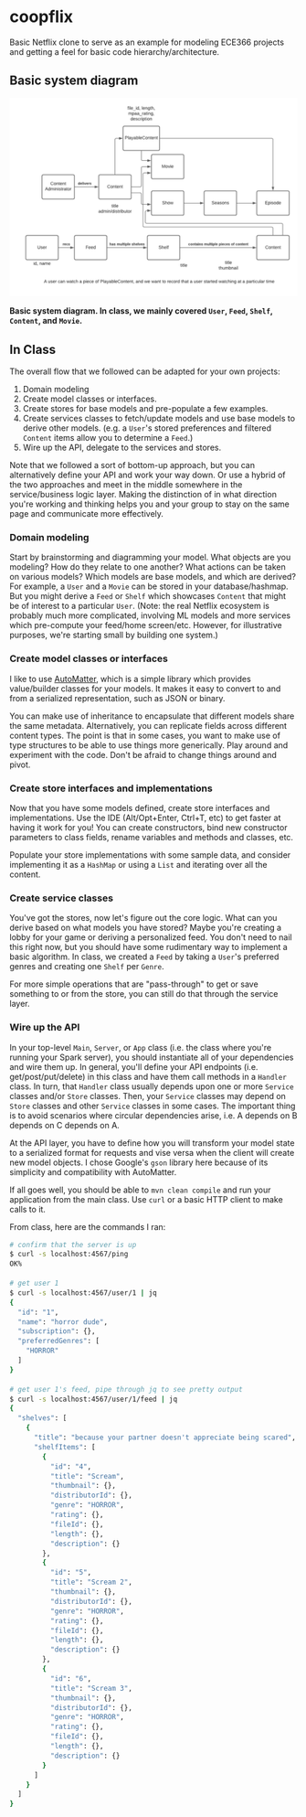 # coopflix

Basic Netflix clone to serve as an example for modeling ECE366 projects and getting a feel for basic code hierarchy/architecture.

## Basic system diagram

![Basic system diagram](./img/coopflix.png)

**Basic system diagram. In class, we mainly covered `User`, `Feed`, `Shelf`, `Content`, and `Movie`.**

## In Class

The overall flow that we followed can be adapted for your own projects:

1. Domain modeling
1. Create model classes or interfaces.
1. Create stores for base models and pre-populate a few examples.
1. Create services classes to fetch/update models and use base models to derive other models. (e.g. a `User`'s stored preferences and filtered `Content` items allow you to determine a `Feed`.)
1. Wire up the API, delegate to the services and stores.

Note that we followed a sort of bottom-up approach, but you can alternatively define your API and work your way down. Or use a hybrid of the two approaches and meet in the middle somewhere in the service/business logic layer. Making the distinction of in what direction you're working and thinking helps you and your group to stay on the same page and communicate more effectively.

### Domain modeling

Start by brainstorming and diagramming your model. What objects are you modeling? How do they relate to one another? What actions can be taken on various models? Which models are base models, and which are derived? For example, a `User` and a `Movie` can be stored in your database/hashmap. But you might derive a `Feed` or `Shelf` which showcases `Content` that might be of interest to a particular `User`. (Note: the real Netflix ecosystem is probably much more complicated, involving ML models and more services which pre-compute your feed/home screen/etc. However, for illustrative purposes, we're starting small by building one system.)

### Create model classes or interfaces

I like to use [AutoMatter](https://github.com/danielnorberg/auto-matter), which is a simple library which provides value/builder classes for your models. It makes it easy to convert to and from a serialized representation, such as JSON or binary.

You can make use of inheritance to encapsulate that different models share the same metadata. Alternatively, you can replicate fields across different content types. The point is that in some cases, you want to make use of type structures to be able to use things more generically. Play around and experiment with the code. Don't be afraid to change things around and pivot.

### Create store interfaces and implementations

Now that you have some models defined, create store interfaces and implementations. Use the IDE (Alt/Opt+Enter, Ctrl+T, etc) to get faster at having it work for you! You can create constructors, bind new constructor parameters to class fields, rename variables and methods and classes, etc.

Populate your store implementations with some sample data, and consider implementing it as a `HashMap` or using a `List` and iterating over all the content.

### Create service classes

You've got the stores, now let's figure out the core logic. What can you derive based on what models you have stored? Maybe you're creating a lobby for your game or deriving a personalized feed. You don't need to nail this right now, but you should have some rudimentary way to implement a basic algorithm. In class, we created a `Feed` by taking a `User`'s preferred genres and creating one `Shelf` per `Genre`.

For more simple operations that are "pass-through" to get or save something to or from the store, you can still do that through the service layer.

### Wire up the API

In your top-level `Main`, `Server`, or `App` class (i.e. the class where you're running your Spark server), you should instantiate all of your dependencies and wire them up. In general, you'll define your API endpoints (i.e. get/post/put/delete) in this class and have them call methods in a `Handler` class. In turn, that `Handler` class usually depends upon one or more `Service` classes and/or `Store` classes. Then, your `Service` classes may depend on `Store` classes and other `Service` classes in some cases. The important thing is to avoid scenarios where circular dependencies arise, i.e. A depends on B depends on C depends on A.

At the API layer, you have to define how you will transform your model state to a serialized format for requests and vise versa when the client will create new model objects. I chose Google's `gson` library here because of its simplicity and compatibility with AutoMatter.

If all goes well, you should be able to `mvn clean compile` and run your application from the main class. Use `curl` or a basic HTTP client to make calls to it.

From class, here are the commands I ran:

```bash
# confirm that the server is up
$ curl -s localhost:4567/ping
OK%

# get user 1
$ curl -s localhost:4567/user/1 | jq
{
  "id": "1",
  "name": "horror dude",
  "subscription": {},
  "preferredGenres": [
    "HORROR"
  ]
}

# get user 1's feed, pipe through jq to see pretty output
$ curl -s localhost:4567/user/1/feed | jq
{
  "shelves": [
    {
      "title": "because your partner doesn't appreciate being scared",
      "shelfItems": [
        {
          "id": "4",
          "title": "Scream",
          "thumbnail": {},
          "distributorId": {},
          "genre": "HORROR",
          "rating": {},
          "fileId": {},
          "length": {},
          "description": {}
        },
        {
          "id": "5",
          "title": "Scream 2",
          "thumbnail": {},
          "distributorId": {},
          "genre": "HORROR",
          "rating": {},
          "fileId": {},
          "length": {},
          "description": {}
        },
        {
          "id": "6",
          "title": "Scream 3",
          "thumbnail": {},
          "distributorId": {},
          "genre": "HORROR",
          "rating": {},
          "fileId": {},
          "length": {},
          "description": {}
        }
      ]
    }
  ]
}
```
